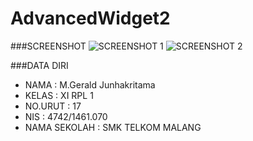# AdvancedWidget2

###SCREENSHOT
![SCREENSHOT 1](http://s9.postimg.org/nskip2h7z/AW2.jpg)
![SCREENSHOT 2](http://s16.postimg.org/neh7lh2jp/AW2_2.jpg)

###DATA DIRI
- NAMA : M.Gerald Junhakritama
- KELAS : XI RPL 1
- NO.URUT : 17
- NIS : 4742/1461.070
- NAMA SEKOLAH : SMK TELKOM MALANG
